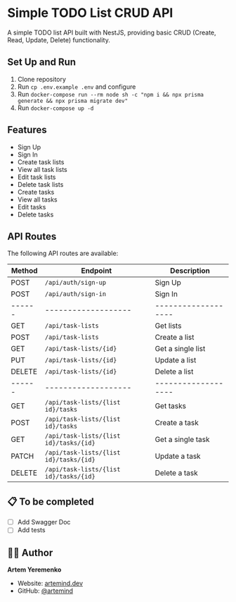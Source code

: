 # Simple TODO List CRUD API

A simple TODO list API built with NestJS, providing basic CRUD (Create, Read, Update, Delete) functionality.

## Set Up and Run

1. Clone repository
2. Run `cp .env.example .env` and configure
3. Run `docker-compose run --rm node sh -c "npm i && npx prisma generate && npx prisma migrate dev"`
4. Run `docker-compose up -d`

## Features

- Sign Up
- Sign In
- Create task lists
- View all task lists
- Edit task lists
- Delete task lists
- Create tasks
- View all tasks
- Edit tasks
- Delete tasks

## API Routes

The following API routes are available:

| Method | Endpoint                               | Description         |
|--------|----------------------------------------|---------------------|
| POST   | `/api/auth/sign-up`                    | Sign Up             |
| POST   | `/api/auth/sign-in`                    | Sign In             |
| ------ | -------------------                    | ------------------- |
| GET    | `/api/task-lists`                      | Get lists           |
| POST   | `/api/task-lists`                      | Create a list       |
| GET    | `/api/task-lists/{id}`                 | Get a single list   |
| PUT    | `/api/task-lists/{id}`                 | Update a list       |
| DELETE | `/api/task-lists/{id}`                 | Delete a list       |
| ------ | -------------------                    | ------------------- |
| GET    | `/api/task-lists/{list id}/tasks`      | Get tasks           |
| POST   | `/api/task-lists/{list id}/tasks`      | Create a task       |
| GET    | `/api/task-lists/{list id}/tasks/{id}` | Get a single task   |
| PATCH  | `/api/task-lists/{list id}/tasks/{id}` | Update a task       |
| DELETE | `/api/task-lists/{list id}/tasks/{id}` | Delete a task       |


## 📋 To be completed

- [ ] Add Swagger Doc
- [ ] Add tests

## 👨‍💻 Author

**Artem Yeremenko**

- Website: [artemind.dev](https://artemind.dev)
- GitHub: [@artemind](https://github.com/artemind)
